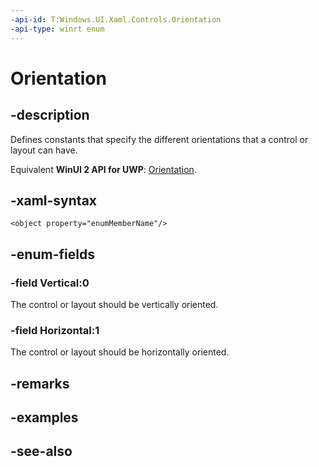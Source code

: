 ```yaml
---
-api-id: T:Windows.UI.Xaml.Controls.Orientation
-api-type: winrt enum
---
```


<!-- Enumeration syntax
public enum Windows.UI.Xaml.Controls.Orientation : int
-->

# Orientation

## -description
Defines constants that specify the different orientations that a control or layout can have.

Equivalent **WinUI 2 API for UWP**: [Orientation](/windows/winui/api/microsoft.ui.xaml.controls.orientation).

## -xaml-syntax
```xaml
<object property="enumMemberName"/>
```


## -enum-fields
### -field Vertical:0
The control or layout should be vertically oriented.

### -field Horizontal:1
The control or layout should be horizontally oriented.


## -remarks

## -examples

## -see-also
